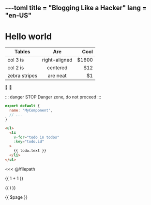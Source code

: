 ---toml
title = "Blogging Like a Hacker"
lang = "en-US"
---

# Hello world




| Tables        |      Are      |  Cool |
| ------------- | :-----------: | ----: |
| col 3 is      | right-aligned | $1600 |
| col 2 is      |   centered    |   $12 |
| zebra stripes |   are neat    |    $1 |


:tada: :100:

::: danger STOP
Danger zone, do not proceed
:::


``` js
export default {
  name: 'MyComponent',
  // ...
}
```

``` html
<ul>
  <li
    v-for="todo in todos"
    :key="todo.id"
  >
    {{ todo.text }}
  </li>
</ul>
```

<<< @/filepath

{{ 1 + 1 }}

<span v-for="i in 3">{{ i }} </span>

{{ $page }}



